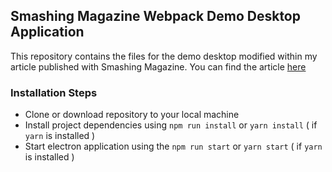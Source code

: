 ## Smashing Magazine Webpack Demo Desktop Application

This repository contains the files for the demo desktop modified within my article published with Smashing Magazine.
You can find the article [here](https://www.smashingmagazine.com/author/nwani-victory/) 


### Installation Steps

- Clone or download repository to your local machine
- Install project dependencies using `npm run install` or `yarn install` ( if `yarn` is installed )
- Start electron application using the `npm run start` or `yarn start`  ( if `yarn` is installed )



